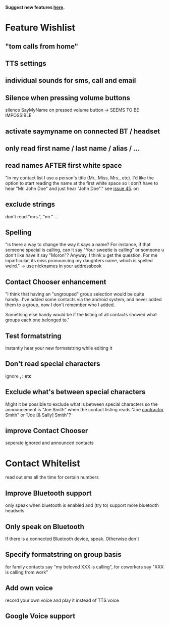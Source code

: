 **Suggest new features [here](http://www.google.com/moderator/#16/e=17eff).**

# Feature Wishlist #
## "tom calls from home" ##

## TTS settings ##

## individual sounds for sms, call and email ##

## Silence when pressing volume buttons ##
silence SayMyName on pressed volume button
-> SEEMS TO BE IMPOSSIBLE

## activate saymyname on connected BT / headset ##

## only read first name / last name / alias / ... ##

## read names AFTER first white space ##
"In my contact list I use a person's title (Mr., Miss, Mrs., etc). I'd like the option to start reading the name at the first white space so I don't have to hear "Mr. John Doe" and just hear "John Doe"." see [issue 45](https://code.google.com/p/roadtoadc/issues/detail?id=45).
or:
## exclude strings ##
don't read "mrs.", "mr." ...

## Spelling ##
"is there a way to change the way it says a name? For instance, if that someone special is calling, can it say "Your sweetie is calling" or someone u don't like have it say "Moron"? Anyway, I think u get the question. For me inparticular, its miss pronouncing my daughters name, which is spelled weird."
-> use nicknames in your addressbook

## Contact Chooser enhancement ##
"I think that having an "ungrouped" group selection would be quite handy...I've added some contacts via the android system, and never added them to a group, now I don't remember who I added.

Something else handy would be if the listing of all contacts showed what groups each one belonged to."

## Test formatstring ##
Instantly hear your new formatstring while editing it

## Don't read special characters ##
ignore **, : etc**

## Exclude what's between special characters ##
Might it be possible to exclude what is between special characters so the announcement is "Joe Smith" when the contact listing reads "Joe [contractor](contractor.md) Smith" or "Joe [& Sally] Smith"?

## improve Contact Chooser ##
seperate ignored and announced contacts
# Contact Whitelist #
read out sms all the time for certain numbers

## Improve Bluetooth support ##
only speak when bluetooth is enabled and (try to) support more bluetooth headsets

## Only speak on Bluetooth ##
If there is a connected Bluetooth device, speak. Otherwise don´t

## Specify formatstring on group basis ##
for family contacts say "my beloved XXX is calling", for coworkers say "XXX is calling from work"

## Add own voice ##
record your own voice and play it instead of TTS voice

## Google Voice support ##